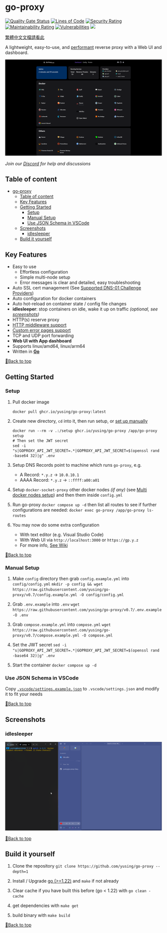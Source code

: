 # go-proxy

[![Quality Gate Status](https://sonarcloud.io/api/project_badges/measure?project=yusing_go-proxy&metric=alert_status)](https://sonarcloud.io/summary/new_code?id=yusing_go-proxy)
[![Lines of Code](https://sonarcloud.io/api/project_badges/measure?project=yusing_go-proxy&metric=ncloc)](https://sonarcloud.io/summary/new_code?id=yusing_go-proxy)
[![Security Rating](https://sonarcloud.io/api/project_badges/measure?project=yusing_go-proxy&metric=security_rating)](https://sonarcloud.io/summary/new_code?id=yusing_go-proxy)
[![Maintainability Rating](https://sonarcloud.io/api/project_badges/measure?project=yusing_go-proxy&metric=sqale_rating)](https://sonarcloud.io/summary/new_code?id=yusing_go-proxy)
[![Vulnerabilities](https://sonarcloud.io/api/project_badges/measure?project=yusing_go-proxy&metric=vulnerabilities)](https://sonarcloud.io/summary/new_code?id=yusing_go-proxy)
[![](https://dcbadge.limes.pink/api/server/umReR62nRd)](https://discord.gg/umReR62nRd)

[繁體中文文檔請看此](README_CHT.md)

A lightweight, easy-to-use, and [performant](https://github.com/yusing/go-proxy/wiki/Benchmarks) reverse proxy with a Web UI and dashboard.

![Screenshot](screenshots/webui.png)

_Join our [Discord](https://discord.gg/umReR62nRd) for help and discussions_

## Table of content

<!-- TOC -->

- [go-proxy](#go-proxy)
  - [Table of content](#table-of-content)
  - [Key Features](#key-features)
  - [Getting Started](#getting-started)
    - [Setup](#setup)
    - [Manual Setup](#manual-setup)
    - [Use JSON Schema in VSCode](#use-json-schema-in-vscode)
  - [Screenshots](#screenshots)
    - [idlesleeper](#idlesleeper)
  - [Build it yourself](#build-it-yourself)

## Key Features

-   Easy to use
    -   Effortless configuration
    -   Simple multi-node setup
    -   Error messages is clear and detailed, easy troubleshooting
-   Auto SSL cert management (See [Supported DNS-01 Challenge Providers](https://github.com/yusing/go-proxy/wiki/Supported-DNS%E2%80%9001-Providers)) 
-   Auto configuration for docker containers
-   Auto hot-reload on container state / config file changes
-   **idlesleeper**: stop containers on idle, wake it up on traffic _(optional, see [screenshots](#idlesleeper))_
-   HTTP(s) reserve proxy
-   [HTTP middleware support](https://github.com/yusing/go-proxy/wiki/Middlewares)
-   [Custom error pages support](https://github.com/yusing/go-proxy/wiki/Middlewares#custom-error-pages)
-   TCP and UDP port forwarding
-   **Web UI with App dashboard**
-   Supports linux/amd64, linux/arm64
-   Written in **[Go](https://go.dev)**

[🔼Back to top](#table-of-content)

## Getting Started

### Setup

1.  Pull docker image 
    
    ```shell
    docker pull ghcr.io/yusing/go-proxy:latest
    ```

2.  Create new directory, `cd` into it, then run setup, or [set up manually](#manual-setup) 

    ```shell
    docker run --rm -v .:/setup ghcr.io/yusing/go-proxy /app/go-proxy setup
    # Then set the JWT secret
    sed -i "s|GOPROXY_API_JWT_SECRET=.*|GOPROXY_API_JWT_SECRET=$(openssl rand -base64 32)|g" .env
    ```

3.  Setup DNS Records point to machine which runs `go-proxy`, e.g.

    -   A Record: `*.y.z` -> `10.0.10.1`
    -   AAAA Record: `*.y.z` -> `::ffff:a00:a01`

4.  Setup `docker-socket-proxy` other docker nodes _(if any)_ (see [Multi docker nodes setup](https://github.com/yusing/go-proxy/wiki/Configurations#multi-docker-nodes-setup)) and then them inside `config.yml`

5.  Run go-proxy `docker compose up -d` 
    then list all routes to see if further configurations are needed:
    `docker exec go-proxy /app/go-proxy ls-routes`

6.  You may now do some extra configuration
    -   With text editor (e.g. Visual Studio Code)
    -   With Web UI via `http://localhost:3000` or `https://gp.y.z`
    -   For more info, [See Wiki]([wiki](https://github.com/yusing/go-proxy/wiki))

[🔼Back to top](#table-of-content)

### Manual Setup

1. Make `config` directory then grab `config.example.yml` into `config/config.yml`
  `mkdir -p config && wget https://raw.githubusercontent.com/yusing/go-proxy/v0.7/config.example.yml -O config/config.yml`

2. Grab `.env.example` into `.env`
  `wget https://raw.githubusercontent.com/yusing/go-proxy/v0.7/.env.example -O .env`

3. Grab `compose.example.yml` into `compose.yml`
   `wget https://raw.githubusercontent.com/yusing/go-proxy/v0.7/compose.example.yml -O compose.yml`

4. Set the JWT secret
   `sed -i "s|GOPROXY_API_JWT_SECRET=.*|GOPROXY_API_JWT_SECRET=$(openssl rand -base64 32)|g" .env`

5. Start the container `docker compose up -d`

### Use JSON Schema in VSCode

Copy [`.vscode/settings.example.json`](.vscode/settings.example.json) to `.vscode/settings.json` and modify it to fit your needs

[🔼Back to top](#table-of-content)

## Screenshots

### idlesleeper

![idlesleeper](screenshots/idlesleeper.webp)


[🔼Back to top](#table-of-content)

## Build it yourself

1. Clone the repository `git clone https://github.com/yusing/go-proxy --depth=1`

2. Install / Upgrade [go (>=1.22)](https://go.dev/doc/install) and `make` if not already

3. Clear cache if you have built this before (go < 1.22) with `go clean -cache`

4. get dependencies with `make get`

5. build binary with `make build`

[🔼Back to top](#table-of-content)
